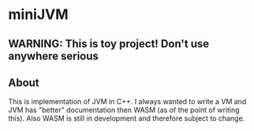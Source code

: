 # miniJVM

## **WARNING: This is toy project! Don't use anywhere serious**

## About

This is implementation of JVM in C++. I always wanted to write a VM and JVM has "better" documentation then WASM (as of the point of writing this). Also WASM is still in development and therefore subject to change.
